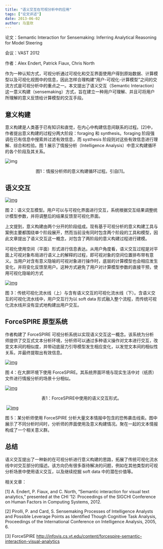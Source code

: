 ```yaml
---
title: "语义交互在可视分析中的应用"
tags: ["论文评述"]
date: 2013-06-02
author: 马昱欣
---
```


论文：Semantic Interaction for Sensemaking: Inferring Analytical Reasoning for Model Steering

会议：VAST 2012

作者：Alex Endert, Patrick Fiaux, Chris North

作为一种认知方式，可视分析通过可视化和交互界面使用户得到原始数据、计算模型以及可视化视图中的信息，因此怎样合理构建“用户-可视化-计算模型”之间的交流方式是可视分析中的重点之一。本文提出了语义交互（Semantic Interaction）这一意义构建（sensemaking）方式，旨在建立一种用户可理解、并且可将用户所理解的意义反馈给计算模型的交互手段。

## 意义构建

意义构建是人类基于已有知识和直觉，在内心中构建信息间联系的过程。[2]中，作者提出意义构建的过程分两大阶段：foraging 和 synthesis。foraging 阶段强调在已有信息中搜索并过滤有效信息，而 systhesis 阶段则对这些有效信息进行理解、综合和检验。图 1 展示了情报分析（Intelligence Analysis）中意义构建循环的各个阶段及其关系。

![img](http://www.cad.zju.edu.cn/home/vagblog/wp-content/uploads/2013/06/sensemaking_loop.png)

<center>图1：情报分析师的意义构建循环过程。引自[1]。</center>

## 语义交互

[![img](http://www.cad.zju.edu.cn/home/vagblog/wp-content/uploads/2013/06/semantic_interaction.png)](http://www.cad.zju.edu.cn/home/vagblog/wp-content/uploads/2013/06/semantic_interaction.png)

图 2：语义交互模型。用户可以与可视化界面进行交互，系统根据交互结果调整统计模型参数，并将调整后的结果反馈至可视化界面。

上文提到，意义构建由两个分开的阶段组成。现有基于可视分析的意义构建工具与案例主要都围绕单个阶段展开，然而当前没有同时包含两个阶段的工具和模型，因此文章提出了语义交互这一概念，对包含了两阶段的意义构建过程进行建模。

可视化使用空间（平面）形式进行信息表达。从用户角度看，语义交互过程是对平面上可视对象布局进行语义上的解释的过程，即可视对象的空间位置排布带有意义。当用户对含有意义隐喻的可视对象进行操作时，底层的计算模型也会相应发生变化，并将变化反馈至用户。这种方式避免了用户对计算模型参数的直接干预，使用可视化隐喻的方式

[![img](http://www.cad.zju.edu.cn/home/vagblog/wp-content/uploads/2013/06/sa_algorithm.png)](http://www.cad.zju.edu.cn/home/vagblog/wp-content/uploads/2013/06/sa_algorithm.png)

图 3：传统可视化流水线（上）与含有语义交互的可视化流水线（下）。含语义交互的可视化流水线中，用户交互行为以 soft data 形式融入整个流程，而传统可视化流水线并没有显式地构建出用户交互。

## ForceSPIRE 原型系统

作者构建了 ForceSPIRE 可视分析系统以实现语义交互这一概念。该系统为分析师提供了交互式文本分析环境，分析师可以通过多种语义操作对文本进行交互，改变文本间的相似度，并带动底层力引导模型发生相应变化，以发觉文本间的相似性关系，并最终提取出有效信息。

[![img](http://www.cad.zju.edu.cn/home/vagblog/wp-content/uploads/2013/06/forcespire_reallife.png)](http://www.cad.zju.edu.cn/home/vagblog/wp-content/uploads/2013/06/forcespire_reallife.png)

图 4：在大屏环境下使用 ForceSPIRE。其系统界面环境与现实生活中对（纸质）文件进行情报分析的场景十分相似。

[![img](http://www.cad.zju.edu.cn/home/vagblog/wp-content/uploads/2013/06/si_actions_table.png)](http://www.cad.zju.edu.cn/home/vagblog/wp-content/uploads/2013/06/si_actions_table.png)

<center>表1：ForceSPIRE中使用的语义交互形式。</center>

​ [![img](http://www.cad.zju.edu.cn/home/vagblog/wp-content/uploads/2013/06/user_study_interface.png)](http://www.cad.zju.edu.cn/home/vagblog/wp-content/uploads/2013/06/user_study_interface.png)

图 5：某分析师使用 ForceSPIRE 分析大量文本情报中包含的恐怖袭击线索。图中展示了不同分析时间时，分析师的界面使用及意义构建情况。聚在一起的文本情报构成了一个相关意义群。

## 总结

语义交互提出了一种新的在可视分析进行意义构建的思路，拓展了传统可视化流水线中对交互部分的描述。该方向仍有很多亟待解决的问题，例如在其他类型的可视分析场景中使用语义交互，以及继续挖掘 soft data 中的潜在价值等。

相关文章：

[1] A. Endert, P. Fiaux, and C. North, “Semantic interaction for visual text analytics,” presented at the CHI ’12: Proceedings of the SIGCHI Conference on Human Factors in Computing Systems, 2012.

[2] Pirolli, P. and Card, S. Sensemaking Processes of Intelligence Analysts and Possible Leverage Points as Identified Though Cognitive Task Analysis, Proceedings of the International Conference on Intelligence Analysis, 2005, 6.

[3] ForceSPIRE http://infovis.cs.vt.edu/content/forcespire-semantic-interaction-visual-analytics
